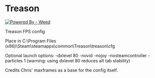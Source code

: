 # Treason

<a href="https://theresalwaysalighthouse.com"><img src="https://img.shields.io/static/v1?label=Powered+By&message=Weed&color=2ea44f&style=for-the-badge&logo=%3Csvg+role%3D%22img%22+viewBox%3D%220+0+24+24%22+xmlns%3D%22http%3A%2F%2Fwww.w3.org%2F2000%2Fsvg%22%3E%3Ctitle%3ELeaflet%3C%2Ftitle%3E%3Cpath+d%3D%22M17.69+0c-.355.574-8.432+4.74-10.856+8.649-2.424+3.91-3.116+6.988-2.237+9.882.879+2.893+2.559+2.763+3.516+3.717.958.954+2.257+2.113+4.332+1.645+2.717-.613+5.335-2.426+6.638-7.508+1.302-5.082.448-9.533-.103-11.99A35.395+35.395+0+0+0+17.69+0zm-.138.858l-9.22+21.585-.574-.577Z%22%2F%3E%3C%2Fsvg%3E&logoColor=%23199900" alt="Powered By - Weed"></a>

Treason FPS config

Place in C:\Program Files (x86)\Steam\steamapps\common\Treason\treason\cfg

Optional launch options: -dxlevel 80 -novid -nojoy -nosteamcontroller -particles 1
(warning: using dxlevel 80 reduces alt tab stability)

Credits
Chris' maxframes as a base for the config itself.
